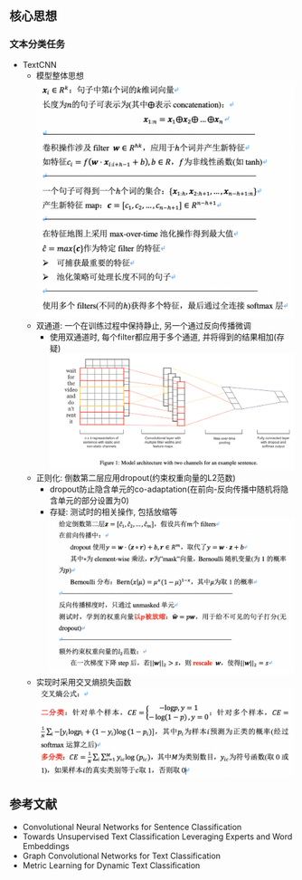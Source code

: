 ## 核心思想
### 文本分类任务
- TextCNN
	- 模型整体思想
![textcnn general](images/text_general.jpg)
	- 双通道: 一个在训练过程中保持静止, 另一个通过反向传播微调
		- 使用双通道时, 每个filter都应用于多个通道, 并将得到的结果相加(存疑)
![architecture](images/architecture.jpg)
	- 正则化: 倒数第二层应用dropout(约束权重向量的L2范数)
		- dropout防止隐含单元的co-adaptation(在前向-反向传播中随机将隐含单元的部分设置为0)
		- 存疑: 测试时的相关操作, 包括放缩等
![dropout](images/dropout.jpg)
	- 实现时采用交叉熵损失函数
![cross_entropy](images/cross_entropy.jpg)


## 参考文献
- Convolutional Neural Networks for Sentence Classification
- Towards Unsupervised Text Classification Leveraging Experts and Word Embeddings
- Graph Convolutional Networks for Text Classification
- Metric Learning for Dynamic Text Classification